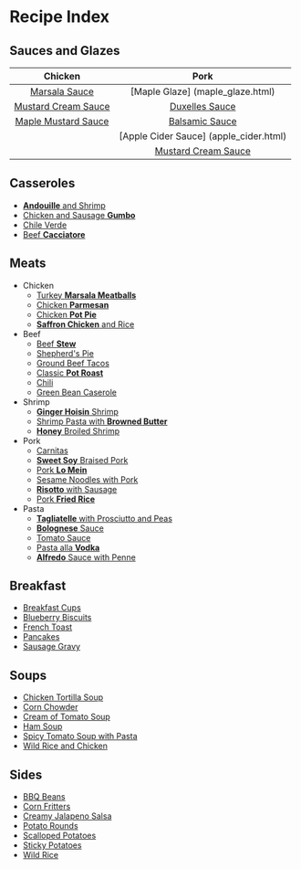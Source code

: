 # Recipe Index

## Sauces and Glazes


| Chicken         | Pork             |
| :-------:       | :----:           |
| [Marsala Sauce](marsala_sauce.html)   | [Maple Glaze] (maple_glaze.html)     |
| [Mustard Cream Sauce](mustard_cream_sauce.html)   | [Duxelles Sauce](duxelles_sauce.html)   |
| [Maple Mustard Sauce](maple_mustard.html) | [Balsamic Sauce](balsamic_sauce.html) |
|  | [Apple Cider Sauce] (apple_cider.html) |
                                            | [Mustard Cream Sauce](mustard_cream_sauce.html) |



## Casseroles
* [**Andouille** and Shrimp](andouille_shrimp.html)
* [Chicken and Sausage **Gumbo**](chicken_sausage_gumbo.html)
* [Chile Verde](chile_verde.html)
* [Beef **Cacciatore**](beef_cacciatore.html)

## Meats
* Chicken
  * [Turkey **Marsala Meatballs**](marsala_meatballs.html)
  * [Chicken **Parmesan**](chicken_parm.html)
  * [Chicken **Pot Pie**](chicken_pot_pie.html)
  * [**Saffron Chicken** and Rice](saffron_chicken.html)
* Beef
  * [Beef **Stew**](beef_stew.html)
  * [Shepherd's Pie](shepherds_pie.html)
  * [Ground Beef Tacos](ground_beef_tacos.html)
  * [Classic **Pot Roast**](pot_roast.html)
  * [Chili](chili.html)
  * [Green Bean Caserole](green_bean_caserole.html)
* Shrimp
  * [**Ginger Hoisin** Shrimp](ginger_hoisin_shrimp.html)
  * [Shrimp Pasta with **Browned Butter**](shrimp_browned_butter.html)
  * [**Honey** Broiled Shrimp](honey_broiled_shrimp.html)
* Pork
  * [Carnitas](carnitas.html)
  * [**Sweet Soy** Braised Pork](sweet_soy_pork.html)
  * [Pork **Lo Mein**](pork_lo_mein.html)
  * [Sesame Noodles with Pork](sesame_pork_noodles.html)
  * [**Risotto** with Sausage](risotto_with_sausage.html)
  * [Pork **Fried Rice**](pork_fried_rice.html)
* Pasta
  * [**Tagliatelle** with Prosciutto and Peas](tagliatelle_peas.html)
  * [**Bolognese** Sauce](bolognese_sauce.html)
  * [Tomato Sauce](tomato_sauce.html)
  * [Pasta alla **Vodka**](pasta_vodka.html)
  * [**Alfredo** Sauce with Penne](alfredo_sauce.html)


## Breakfast
  * [Breakfast Cups](breakfast_cups.html)
  * [Blueberry Biscuits](blueberry_biscuits.html)
  * [French Toast](french_toast.html)
  * [Pancakes](pancakes.html)
  * [Sausage Gravy](sausage_gravy.html)


  
 
## Soups
* [Chicken Tortilla Soup](tortilla_soup.html)
* [Corn Chowder](corn_chowder.html)
* [Cream of Tomato Soup](tomato_soup.html)
* [Ham Soup](ham_soup.html)
* [Spicy Tomato Soup with Pasta](spicy_tomato_soup.html)
* [Wild Rice and Chicken](wild_rice_soup.html)


## Sides

  * [BBQ Beans](bbq_beans.html)
  * [Corn Fritters](corn_fritters.html)
  * [Creamy Jalapeno Salsa](creamy_jalapeno.html)
  * [Potato Rounds](potato_rounds.html)
  * [Scalloped Potatoes](scalloped_potatoes.html)
  * [Sticky Potatoes](sticky_potatoes.html)
  * [Wild Rice](wild_rice.html)

